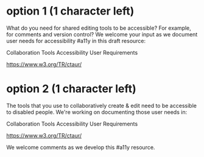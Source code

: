 # option 1  (1 character left)

What do you need for shared editing tools to be accessible? For example, for comments and version control? We welcome your input as we document user needs for accessibility #a11y in this draft resource:

Collaboration Tools Accessibility User Requirements

https://www.w3.org/TR/ctaur/


# option 2 (1 character left)

The tools that you use to collaboratively create & edit need to be accessible to disabled people. We're working on documenting those user needs in:

Collaboration Tools Accessibility User Requirements

https://www.w3.org/TR/ctaur/

We welcome comments as we develop this #a11y resource.
